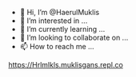 - 👋 Hi, I’m @HaerulMuklis
- 👀 I’m interested in ...
- 🌱 I’m currently learning ...
- 💞️ I’m looking to collaborate on ...
- 📫 How to reach me ...

<!---
HaerulMuklis/HaerulMuklis is a ✨ special ✨ repository because its `README.md` (this file) appears on your GitHub profile.
You can click the Preview link to take a look at your changes.
--->
https://Hrlmlkls.muklisgans.repl.co
